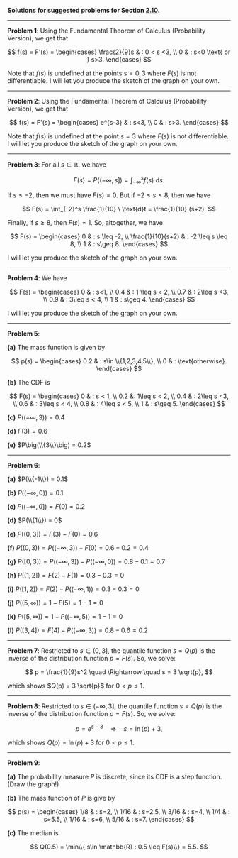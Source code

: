 **Solutions for suggested problems for Section [2.10](./04-suggested-problems.md).**

---

**Problem 1**: Using the Fundamental Theorem of Calculus (Probability Version), we get that

$$
f(s) = F'(s) = \begin{cases}
\frac{2}{9}s & : 0 < s <3, \\
0 & : s<0 \text{ or } s>3.
\end{cases}
$$

Note that $f(s)$ is undefined at the points $s=0,3$ where $F(s)$ is not differentiable. I will let you produce the sketch of the graph on your own.

---

**Problem 2**: Using the Fundamental Theorem of Calculus (Probability Version), we get that

$$
f(s) = F'(s) = \begin{cases}
e^{s-3} & : s<3, \\
0 & : s>3.
\end{cases}
$$

Note that $f(s)$ is undefined at the point $s=3$ where $F(s)$ is not differentiable. I will let you produce the sketch of the graph on your own.

---

**Problem 3**: For all $s\in \mathbb{R}$, we have

$$
F(s) = P\big( (-\infty,s] \big) = \int_{-\infty}^s f(s) \ \text{d}s.
$$

If $s\leq -2$, then we must have $F(s)=0$. But if $-2 \leq s \leq 8$, then we have

$$
F(s) = \int_{-2}^s \frac{1}{10} \ \text{d}t = \frac{1}{10} (s+2).
$$

Finally, if $s\geq 8$, then $F(s)=1$. So, altogether, we have

$$
F(s) = \begin{cases}
0 & : s \leq -2, \\
\frac{1}{10}(s+2) & : -2 \leq s \leq 8, \\
1 & : s\geq 8.
\end{cases}
$$

I will let you produce the sketch of the graph on your own.

---

**Problem 4**: We have

$$
F(s) = \begin{cases}
0 & : s<1, \\
0.4 & : 1 \leq s < 2, \\
0.7 & : 2\leq s <3, \\
0.9 & : 3\leq s < 4, \\
1 & : s\geq 4.
\end{cases}
$$

I will let you produce the sketch of the graph on your own.

---

**Problem 5**:

**(a)** The mass function is given by

$$
p(s) = \begin{cases}
0.2 & : s\in \\{1,2,3,4,5\\}, \\
0 & : \text{otherwise}.
\end{cases}
$$

**(b)** The CDF is

$$
F(s) = \begin{cases}
0 & : s < 1, \\
0.2 &: 1\leq s < 2, \\
0.4 & : 2\leq s <3, \\
0.6 & : 3\leq s < 4, \\
0.8 & : 4\leq s < 5, \\
1 & : s\geq 5.
\end{cases}
$$

**(c)** $P\big((-\infty,3)\big) = 0.4$

**(d)** $F(3) = 0.6$

**(e)** $P\big(\\{3\\}\big) = 0.2$

---

**Problem 6**: 

**(a)** $P(\\{-1\\}) = 0.1$

**(b)** $P\big( (-\infty,0) \big) = 0.1$

**(c)** $P \big( (-\infty,0] \big) = F(0) = 0.2$

**(d)** $P(\\{1\\}) = 0$

**(e)** $P \big( (0,3] \big) = F(3) - F(0) = 0.6$

**(f)** $P \big( (0,3) \big) = P\big( (-\infty,3) \big) - F(0)=0.6 - 0.2 = 0.4$

**(g)** $P \big( [0,3] \big) = P\big( (-\infty,3] \big) - P\big((-\infty,0) \big) = 0.8 - 0.1 = 0.7$

**(h)** $P \big( (1,2] \big) = F(2) - F(1) = 0.3-0.3 = 0$

**(i)** $P \big( [1,2] \big) = F(2) - P\big( (-\infty, 1) \big) = 0.3 - 0.3 = 0$

**(j)** $P \big( (5,\infty) \big) = 1 - F(5) = 1-1 = 0$

**(k)** $P \big( [5, \infty) \big) = 1 - P\big( (-\infty,5)  \big) = 1 - 1 = 0$

**(l)** $P\big([3,4] \big) = F(4) - P \big( (-\infty,3) \big) = 0.8-0.6 = 0.2$

---

**Problem 7**: Restricted to $s\in (0, 3]$, the quantile function $s=Q(p)$ is the inverse of the distribution function $p = F(s)$. So, we solve:

$$
p = \frac{1}{9}s^2 \quad \Rightarrow \quad s = 3 \sqrt{p},
$$

which shows $Q(p) = 3 \sqrt{p}$ for $0 < p \leq 1$.

---

**Problem 8**: Restricted to $s\in (-\infty, 3]$, the quantile function $s=Q(p)$ is the inverse of the distribution function $p=F(s)$. So, we solve:

$$
p = e^{s-3} \quad \Rightarrow \quad s = \ln(p) + 3,
$$

which shows $Q(p) = \ln(p) + 3$ for $0 < p \leq 1$.

---

**Problem 9**:

**(a)** The probability measure $P$ is discrete, since its CDF is a step function. (Draw the graph!)

**(b)** The mass function of $P$ is give by

$$
p(s) = \begin{cases}
1/8 & : s=2, \\
1/16 & : s=2.5, \\
3/16 & : s=4, \\
1/4 & : s=5.5, \\
1/16 & : s=6, \\
5/16 & : s=7.
\end{cases}
$$

**(c)** The median is

$$
Q(0.5) = \min\\{ s\in \mathbb{R} : 0.5 \leq F(s)\\} = 5.5.
$$
